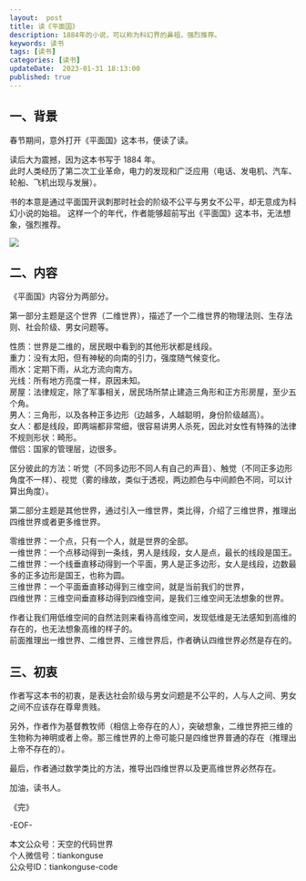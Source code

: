 ```yaml
---   
layout:  post  
title: 读《平面国》    
description: 1884年的小说，可以称为科幻界的鼻祖，强烈推荐。        
keywords: 读书  
tags: [读书]    
categories: [读书]  
updateDate:  2023-01-31 18:13:00  
published: true  
---  
```



## 一、背景  


春节期间，意外打开《平面国》这本书，便读了读。  


读后大为震撼，因为这本书写于 1884 年。  
此时人类经历了第二次工业革命，电力的发现和广泛应用（电话、发电机、汽车、轮船、飞机出现与发展）。  


书的本意是通过平面国开讽刺那时社会的阶级不公平与男女不公平，却无意成为科幻小说的始祖。
这样一个的年代，作者能够超前写出《平面国》这本书，无法想象，强烈推荐。


![](https://res2023.tiankonguse.com/images/2023/01/31/001.png) 


## 二、内容


《平面国》内容分为两部分。  


第一部分主题是这个世界（二维世界），描述了一个二维世界的物理法则、生存法则、社会阶级、男女问题等。  


性质：世界是二维的，居民眼中看到的其他形状都是线段。  
重力：没有太阳，但有神秘的向南的引力，强度随气候变化。  
雨水：定期下雨，从北方流向南方。  
光线：所有地方亮度一样，原因未知。  
房屋：法律规定，除了军事相关，居民场所禁止建造三角形和正方形房屋，至少五个角。  
男人：三角形，以及各种正多边形（边越多，人越聪明，身份阶级越高）。  
女人：都是线段，即两端都非常细，很容易讲男人杀死，因此对女性有特殊的法律  
不规则形状：畸形。  
僧侣：国家的管理层，边很多。  


区分彼此的方法：听觉（不同多边形不同人有自己的声音）、触觉（不同正多边形角度不一样）、视觉（雾的缘故，类似于透视，两边颜色与中间颜色不同，可以计算出角度）。  



第二部分主题是其他世界，通过引入一维世界，类比得，介绍了三维世界，推理出四维世界或者更多维世界。  


零维世界：一个点，只有一个人，就是世界的全部。  
一维世界：一个点移动得到一条线，男人是线段，女人是点，最长的线段是国王。  
二维世界：一个线垂直移动得到一个平面，男人是正多边形，女人是线段，边数最多的正多边形是国王，也称为圆。  
三维世界：一个平面垂直移动得到三维空间，就是当前我们的世界，  
四维世界：三维空间垂直移动得到四维空间，是我们三维空间无法想象的世界。  


作者让我们用低维空间的自然法则来看待高维空间，发现低维是无法感知到高维的存在的，也无法想象高维的样子的。  
前面推理出一维世界、二维世界、三维世界后，作者确认四维世界必然是存在的。  


## 三、初衷  


作者写这本书的初衷，是表达社会阶级与男女问题是不公平的，人与人之间、男女之间不应该存在尊卑贵贱。  


另外，作者作为基督教牧师（相信上帝存在的人），突破想象，二维世界把三维的生物称为神明或者上帝。那三维世界的上帝可能只是四维世界普通的存在（推理出上帝不存在的）。   


最后，作者通过数学类比的方法，推导出四维世界以及更高维世界必然存在。  



加油，读书人。  


《完》  


-EOF-  



本文公众号：天空的代码世界  
个人微信号：tiankonguse  
公众号ID：tiankonguse-code  
  

